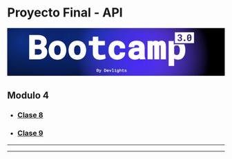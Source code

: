 # Proyecto Final - API

![banner](README/bootcamp3.png)

## Modulo 4

- ### [Clase 8](README/CLASE_8.md)
- ### [Clase 9](README/CLASE_9.md)

---

---
